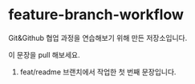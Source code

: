 # feature-branch-workflow

Git&Github 협업 과정을 연습해보기 위해 만든 저장소입니다.

이 문장을 pull 해보세요.

1. feat/readme 브랜치에서 작업한 첫 번째 문장입니다.
